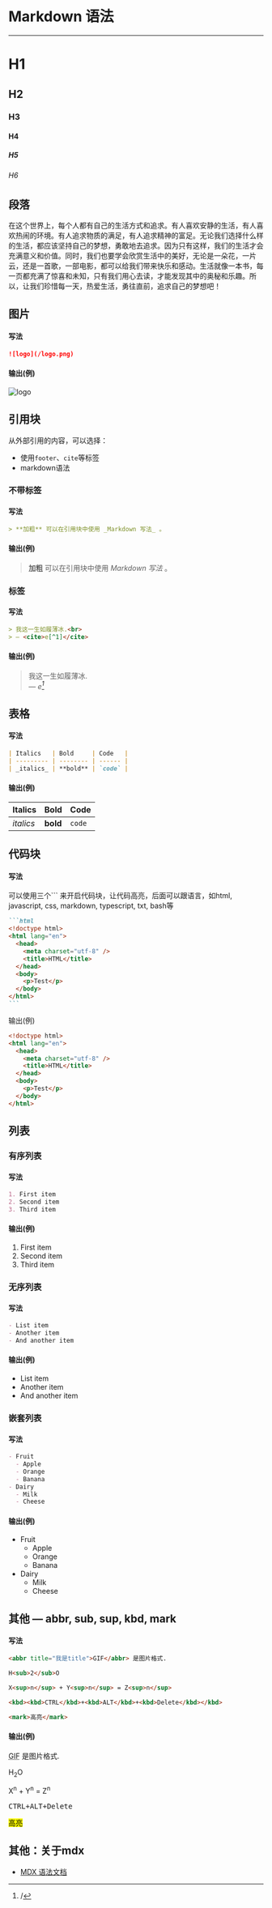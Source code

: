 # Markdown 语法
<hr />

# H1

## H2

### H3

#### H4

##### H5

###### H6

## 段落

在这个世界上，每个人都有自己的生活方式和追求。有人喜欢安静的生活，有人喜欢热闹的环境。有人追求物质的满足，有人追求精神的富足。无论我们选择什么样的生活，都应该坚持自己的梦想，勇敢地去追求。因为只有这样，我们的生活才会充满意义和价值。同时，我们也要学会欣赏生活中的美好，无论是一朵花，一片云，还是一首歌，一部电影，都可以给我们带来快乐和感动。生活就像一本书，每一页都充满了惊喜和未知，只有我们用心去读，才能发现其中的奥秘和乐趣。所以，让我们珍惜每一天，热爱生活，勇往直前，追求自己的梦想吧！

## 图片

#### 写法

```markdown
![logo](/logo.png)
```

#### 输出(例)

![logo](/logo.png)

## 引用块

从外部引用的内容，可以选择：
- 使用`footer`、`cite`等标签
- markdown语法

### 不带标签

#### 写法

```markdown
> **加粗** 可以在引用块中使用 _Markdown 写法_ 。
```

#### 输出(例)

> **加粗** 可以在引用块中使用 _Markdown 写法_ 。

### 标签

#### 写法

```markdown
> 我这一生如履薄冰.<br>
> — <cite>e[^1]</cite>
```

#### 输出(例)

> 我这一生如履薄冰.<br />
> — <cite>e[^1]</cite>

[^1]: /

## 表格

#### 写法

```markdown
| Italics   | Bold     | Code   |
| --------- | -------- | ------ |
| _italics_ | **bold** | `code` |
```

#### 输出(例)

| Italics   | Bold     | Code   |
| --------- | -------- | ------ |
| _italics_ | **bold** | `code` |

## 代码块

#### 写法

可以使用三个``` 来开启代码块，让代码高亮，后面可以跟语言，如html, javascript, css, markdown, typescript, txt, bash等

````markdown
```html
<!doctype html>
<html lang="en">
  <head>
    <meta charset="utf-8" />
    <title>HTML</title>
  </head>
  <body>
    <p>Test</p>
  </body>
</html>
```
````

输出(例)

```html
<!doctype html>
<html lang="en">
  <head>
    <meta charset="utf-8" />
    <title>HTML</title>
  </head>
  <body>
    <p>Test</p>
  </body>
</html>
```

## 列表

### 有序列表

#### 写法

```markdown
1. First item
2. Second item
3. Third item
```

#### 输出(例)

1. First item
2. Second item
3. Third item

### 无序列表

#### 写法

```markdown
- List item
- Another item
- And another item
```

#### 输出(例)

- List item
- Another item
- And another item

### 嵌套列表

#### 写法

```markdown
- Fruit
  - Apple
  - Orange
  - Banana
- Dairy
  - Milk
  - Cheese
```

#### 输出(例)

- Fruit
  - Apple
  - Orange
  - Banana
- Dairy
  - Milk
  - Cheese

## 其他 — abbr, sub, sup, kbd, mark

#### 写法

```markdown
<abbr title="我是title">GIF</abbr> 是图片格式.

H<sub>2</sub>O

X<sup>n</sup> + Y<sup>n</sup> = Z<sup>n</sup>

<kbd><kbd>CTRL</kbd>+<kbd>ALT</kbd>+<kbd>Delete</kbd></kbd>

<mark>高亮</mark>
```

#### 输出(例)

<abbr title="我是title">GIF</abbr> 是图片格式.

H<sub>2</sub>O

X<sup>n</sup> + Y<sup>n</sup> = Z<sup>n</sup>

<kbd><kbd>CTRL</kbd>+<kbd>ALT</kbd>+<kbd>Delete</kbd></kbd>

<mark>高亮</mark>

## 其他：关于mdx

- [MDX 语法文档](https://mdxjs.com/docs/what-is-mdx)